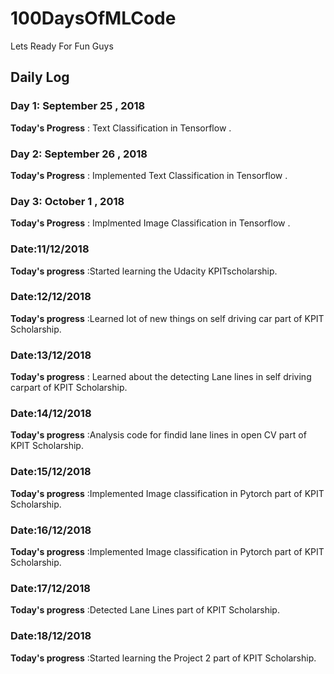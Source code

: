 # 100DaysOfMLCode

  Lets Ready For Fun Guys

## Daily Log



### Day 1: September 25 , 2018
 **Today's Progress** : Text Classification in Tensorflow .

### Day 2: September 26 , 2018
 **Today's Progress** : Implemented Text Classification in Tensorflow .

### Day 3: October 1  , 2018
 **Today's Progress** : Implmented  Image Classification in Tensorflow .

### Date:11/12/2018
 **Today's progress** :Started learning the  Udacity KPITscholarship.

### Date:12/12/2018
 **Today's progress** :Learned lot of new things on self driving car part of KPIT Scholarship.

### Date:13/12/2018
 **Today's progress** : Learned about the detecting Lane lines in self driving carpart of KPIT Scholarship.

### Date:14/12/2018
 **Today's progress** :Analysis code for findid lane lines in open CV part of KPIT Scholarship.

### Date:15/12/2018
 **Today's progress** :Implemented Image classification in Pytorch part of KPIT Scholarship.

### Date:16/12/2018
 **Today's progress** :Implemented Image classification in Pytorch part of KPIT Scholarship.

### Date:17/12/2018
 **Today's progress** :Detected Lane Lines part of KPIT  Scholarship.

### Date:18/12/2018
 **Today's progress** :Started learning the Project 2  part of KPIT  Scholarship.





 








